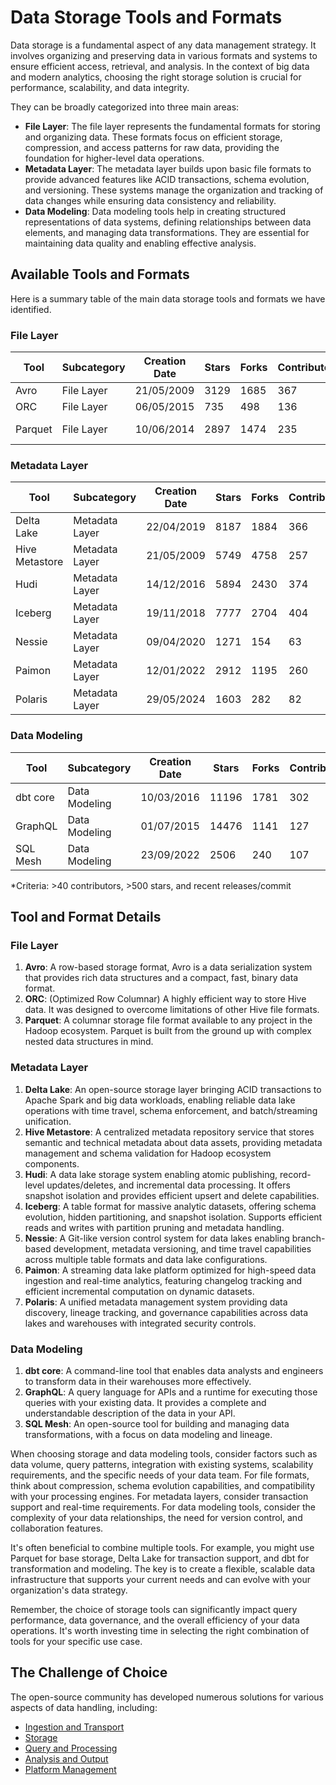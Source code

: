 # Data Storage Tools and Formats

Data storage is a fundamental aspect of any data management strategy. It involves organizing and preserving data in various formats and systems to ensure efficient access, retrieval, and analysis. In the context of big data and modern analytics, choosing the right storage solution is crucial for performance, scalability, and data integrity.

They can be broadly categorized into three main areas:
- **File Layer**: The file layer represents the fundamental formats for storing and organizing data. These formats focus on efficient storage, compression, and access patterns for raw data, providing the foundation for higher-level data operations.
- **Metadata Layer**: The metadata layer builds upon basic file formats to provide advanced features like ACID transactions, schema evolution, and versioning. These systems manage the organization and tracking of data changes while ensuring data consistency and reliability.
- **Data Modeling**: Data modeling tools help in creating structured representations of data systems, defining relationships between data elements, and managing data transformations. They are essential for maintaining data quality and enabling effective analysis.

## Available Tools and Formats

Here is a summary table of the main data storage tools and formats we have identified.

### File Layer

| Tool | Subcategory | Creation Date | Stars | Forks | Contributors | Last Release | Latest Commit | Meets Criteria* | Link |
|---|---|---|---|---|---|---|---|---|---|
| Avro | File Layer | 21/05/2009 | 3129 | 1685 | 367 | 05/08/2024 | 30/07/2025 | Yes | https://github.com/apache/avro |
| ORC | File Layer | 06/05/2015 | 735 | 498 | 136 | 30/07/2025 | 31/07/2025 | Yes | https://github.com/apache/orc |
| Parquet | File Layer | 10/06/2014 | 2897 | 1474 | 235 | 29/04/2025 | 03/08/2025 | Yes | https://github.com/apache/parquet-mr |

### Metadata Layer

| Tool | Subcategory | Creation Date | Stars | Forks | Contributors | Last Release | Latest Commit | Meets Criteria* | Link |
|---|---|---|---|---|---|---|---|---|---|
| Delta Lake | Metadata Layer | 22/04/2019 | 8187 | 1884 | 366 | 09/06/2025 | 02/08/2025 | Yes | https://github.com/delta-io/delta |
| Hive Metastore | Metadata Layer | 21/05/2009 | 5749 | 4758 | 257 | N/A | 02/08/2025 | Yes | https://github.com/apache/hive |
| Hudi | Metadata Layer | 14/12/2016 | 5894 | 2430 | 374 | 02/05/2025 | 03/08/2025 | Yes | https://github.com/apache/hudi |
| Iceberg | Metadata Layer | 19/11/2018 | 7777 | 2704 | 404 | 18/07/2025 | 01/08/2025 | Yes | https://github.com/apache/iceberg |
| Nessie | Metadata Layer | 09/04/2020 | 1271 | 154 | 63 | 11/07/2025 | 03/08/2025 | Yes | https://github.com/projectnessie/nessie |
| Paimon | Metadata Layer | 12/01/2022 | 2912 | 1195 | 260 | N/A | 02/08/2025 | Yes | https://github.com/apache/paimon |
| Polaris | Metadata Layer | 29/05/2024 | 1603 | 282 | 82 | 11/07/2025 | 03/08/2025 | Yes | https://github.com/apache/polaris |

### Data Modeling

| Tool | Subcategory | Creation Date | Stars | Forks | Contributors | Last Release | Latest Commit | Meets Criteria* | Link |
|---|---|---|---|---|---|---|---|---|---|
| dbt core | Data Modeling | 10/03/2016 | 11196 | 1781 | 302 | 29/07/2025 | 29/07/2025 | Yes | https://github.com/dbt-labs/dbt-core |
| GraphQL | Data Modeling | 01/07/2015 | 14476 | 1141 | 127 | 27/10/2021 | 03/07/2025 | Yes | https://github.com/graphql/graphql-spec |
| SQL Mesh | Data Modeling | 23/09/2022 | 2506 | 240 | 107 | 01/08/2025 | 01/08/2025 | Yes | https://github.com/TobikoData/sqlmesh |

*Criteria: >40 contributors, >500 stars, and recent releases/commit

## Tool and Format Details

### File Layer

1. **Avro**: A row-based storage format, Avro is a data serialization system that provides rich data structures and a compact, fast, binary data format.
2. **ORC**: (Optimized Row Columnar) A highly efficient way to store Hive data. It was designed to overcome limitations of other Hive file formats.
3. **Parquet**: A columnar storage file format available to any project in the Hadoop ecosystem. Parquet is built from the ground up with complex nested data structures in mind.

### Metadata Layer

1. **Delta Lake**: An open-source storage layer bringing ACID transactions to Apache Spark and big data workloads, enabling reliable data lake operations with time travel, schema enforcement, and batch/streaming unification.
2. **Hive Metastore**: A centralized metadata repository service that stores semantic and technical metadata about data assets, providing metadata management and schema validation for Hadoop ecosystem components.
3. **Hudi**: A data lake storage system enabling atomic publishing, record-level updates/deletes, and incremental data processing. It offers snapshot isolation and provides efficient upsert and delete capabilities.
4. **Iceberg**: A table format for massive analytic datasets, offering schema evolution, hidden partitioning, and snapshot isolation. Supports efficient reads and writes with partition pruning and metadata handling.
5. **Nessie**: A Git-like version control system for data lakes enabling branch-based development, metadata versioning, and time travel capabilities across multiple table formats and data lake configurations.
6. **Paimon**: A streaming data lake platform optimized for high-speed data ingestion and real-time analytics, featuring changelog tracking and efficient incremental computation on dynamic datasets.
7. **Polaris**: A unified metadata management system providing data discovery, lineage tracking, and governance capabilities across data lakes and warehouses with integrated security controls.

### Data Modeling

1. **dbt core**: A command-line tool that enables data analysts and engineers to transform data in their warehouses more effectively.
2. **GraphQL**: A query language for APIs and a runtime for executing those queries with your existing data. It provides a complete and understandable description of the data in your API.
3. **SQL Mesh**: An open-source tool for building and managing data transformations, with a focus on data modeling and lineage.

When choosing storage and data modeling tools, consider factors such as data volume, query patterns, integration with existing systems, scalability requirements, and the specific needs of your data team. For file formats, think about compression, schema evolution capabilities, and compatibility with your processing engines. For metadata layers, consider transaction support and real-time requirements. For data modeling tools, consider the complexity of your data relationships, the need for version control, and collaboration features.

It's often beneficial to combine multiple tools. For example, you might use Parquet for base storage, Delta Lake for transaction support, and dbt for transformation and modeling. The key is to create a flexible, scalable data infrastructure that supports your current needs and can evolve with your organization's data strategy.

Remember, the choice of storage tools can significantly impact query performance, data governance, and the overall efficiency of your data operations. It's worth investing time in selecting the right combination of tools for your specific use case.

## The Challenge of Choice
The open-source community has developed numerous solutions for various aspects of data handling, including:
- [Ingestion and Transport](01.ingestion_and_transport.md)
- [Storage](02.storage.md)
- [Query and Processing](03.query_and_processing.md)
- [Analysis and Output](04.analysis_and_output.md)
- [Platform Management](05.platform_management.md)